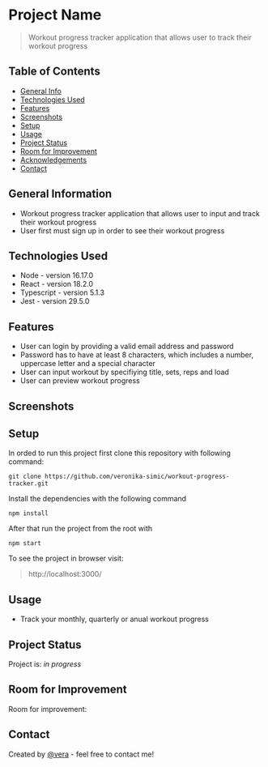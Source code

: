 # Project Name

> Workout progress tracker application that allows user to track their workout progress
## Table of Contents

- [General Info](#general-information)
- [Technologies Used](#technologies-used)
- [Features](#features)
- [Screenshots](#screenshots)
- [Setup](#setup)
- [Usage](#usage)
- [Project Status](#project-status)
- [Room for Improvement](#room-for-improvement)
- [Acknowledgements](#acknowledgements)
- [Contact](#contact)

## General Information

- Workout progress tracker application that allows user to input and track their workout progress
- User first must sign up in order to see their workout progress

## Technologies Used

- Node - version 16.17.0
- React - version 18.2.0
- Typescript - version 5.1.3
- Jest - version 29.5.0

## Features

- User can login by providing a valid email address and password
- Password has to have at least 8 characters, which includes a number, uppercase letter and a special character
- User can input workout by specifiying title, sets, reps and load
- User can preview workout progress
## Screenshots


## Setup

In orded to run this project first clone this repository with following command:

`git clone https://github.com/veronika-simic/workout-progress-tracker.git`

Install the dependencies with the following command

`npm install`

After that run the project from the root with

`npm start`

To see the project in browser visit:

> http://localhost:3000/


## Usage

- Track your monthly, quarterly or anual workout progress

## Project Status

Project is: _in progress_

## Room for Improvement

Room for improvement:

## Contact

Created by [@vera](https://github.com/veronika-simic) - feel free to contact me!